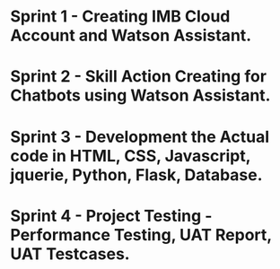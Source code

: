 # Sprint 1 - Creating IMB Cloud Account and Watson Assistant.
# Sprint 2 - Skill Action Creating for Chatbots using Watson Assistant.
# Sprint 3 - Development the Actual code in HTML, CSS, Javascript, jquerie, Python, Flask, Database.
# Sprint 4 - Project Testing - Performance Testing, UAT Report, UAT Testcases.